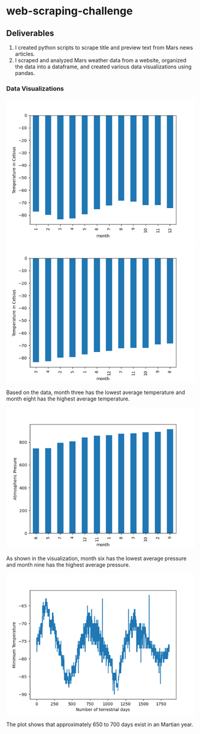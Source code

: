 # web-scraping-challenge

## Deliverables
1. I created python scripts to scrape title and preview text from Mars news articles.
2. I scraped and analyzed Mars weather data from a website, organized the data into a dataframe, and created various data visualizations using pandas.

### Data Visualizations
![average_min_temp.png](https://github.com/cassidyschul/web-scraping-challenge/blob/main/Figures/average_min_temp.png?raw=true)
![average_min_temp_coldest_to_warmest.png](https://github.com/cassidyschul/web-scraping-challenge/blob/main/Figures/average_min_temp_coldest_to_warmest.png?raw=true)

Based on the data, month three has the lowest average temperature and month eight has the highest average temperature.

![average_pressure.png](https://github.com/cassidyschul/web-scraping-challenge/blob/main/Figures/average_pressure.png?raw=true)

As shown in the visualization, month six has the lowest average pressure and month nine has the highest average pressure.

![min_temp_terrestrial_days.png](https://github.com/cassidyschul/web-scraping-challenge/blob/main/Figures/min_temp_terrestrial_days.png?raw=true)

The plot shows that approximately 650 to 700 days exist in an Martian year. 


